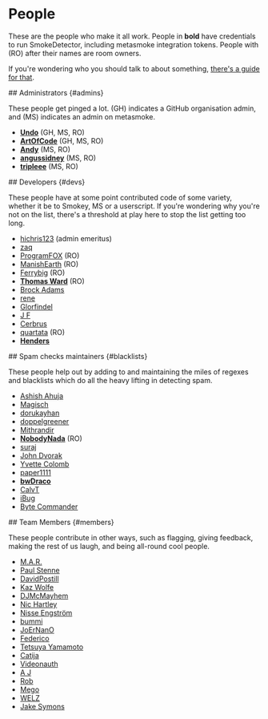 ---
---

# People

These are the people who make it all work. People in **bold** have credentials to run SmokeDetector, including metasmoke integration tokens. People with (RO) after their names are room owners.

If you're wondering who you should talk to about something, [there's a guide for that](/pings/).

<section>
## Administrators {#admins}

These people get pinged a lot. (GH) indicates a GitHub organisation admin, and (MS) indicates an admin on metasmoke.

*   [**Undo**](http://chat.stackexchange.com/users/73046/undo) (GH, MS, RO)
*   [**ArtOfCode**](http://chat.stackexchange.com/users/121520/artofcode) (GH, MS, RO)
*   [**Andy**](http://chat.stackexchange.com/users/66258/andy) (MS, RO)
*   [**angussidney**](http://chat.stackexchange.com/users/145827/angussidney) (MS, RO)
*   [**tripleee**](http://chat.stackexchange.com/users/62118/tripleee) (MS, RO)
</section>
<section>
## Developers {#devs}

These people have at some point contributed code of some variety, whether it be to Smokey, MS or a userscript. If you're wondering why you're not on the list, there's a threshold at play here to stop the list getting too long.

*   [hichris123](http://chat.stackexchange.com/users/103081/hichris123) (admin emeritus)
*   [zaq](http://chat.stackexchange.com/users/117490/zaq)
*   [ProgramFOX](http://chat.stackexchange.com/users/88521/programfox) (RO)
*   [ManishEarth](http://chat.stackexchange.com/users/31768/manishearth) (RO)
*   [Ferrybig](http://chat.stackexchange.com/users/58529/ferrybig) (RO)
*   [**Thomas Ward**](http://chat.stackexchange.com/users/10145/thomas-ward) (RO)
*   [Brock Adams](http://chat.stackexchange.com/users/30477/brock-adams)
*   [rene](http://chat.stackexchange.com/users/60548/rene)
*   [Glorfindel](http://chat.stackexchange.com/users/164318/glorfindel)
*   [J F](http://chat.stackexchange.com/users/161943/j-f)
*   [Cerbrus](http://chat.stackexchange.com/users/126657/cerbrus)
*   [quartata](http://chat.stackexchange.com/users/167070/quartata) (RO)
*   [**Henders**](http://chat.stackexchange.com/users/211021/henders)

</section>
<section>
## Spam checks maintainers {#blacklists}

These people help out by adding to and maintaining the miles of regexes and blacklists which do all the heavy lifting in detecting spam.

*   [Ashish Ahuja](http://chat.stackexchange.com/users/181293/ashish-ahuja)
*   [Magisch](http://chat.stackexchange.com/users/171054/magisch)
*   [dorukayhan](http://chat.stackexchange.com/users/209140/dorukayhan)
*   [doppelgreener](https://chat.stackexchange.com/users/2562/doppelgreener)
*   [Mithrandir](http://chat.stackexchange.com/users/133031/mithrandir)
*   [**NobodyNada**](http://chat.stackexchange.com/users/139423/nobodynada) (RO)
*   [suraj](https://chat.stackexchange.com/users/262693/suraj)
*   [John Dvorak](http://chat.stackexchange.com/users/56166/john-dvorak)
*   [Yvette Colomb](http://chat.stackexchange.com/users/178825/yvette-colomb)
*   [paper1111](https://chat.stackexchange.com/users/281674/paper1111)
*   [**bwDraco**](https://chat.stackexchange.com/users/11606/bwdraco)
*   [CalvT](http://chat.stackexchange.com/users/64521/calvt)
*   [iBug](https://chat.stackexchange.com/users/275329/ibug)
*   [Byte Commander](http://chat.stackexchange.com/users/137665/byte-commander)

</section>
<section>
## Team Members {#members}

These people contribute in other ways, such as flagging, giving feedback, making the rest of us laugh, and being all-round cool people.

*   [M.A.R.](http://chat.stackexchange.com/users/135450/m-a-r)
*   [Paul Stenne](http://chat.stackexchange.com/users/172397/kyll)
*   [DavidPostill](http://chat.stackexchange.com/users/133966/davidpostill)
*   [Kaz Wolfe](http://chat.stackexchange.com/users/97389/kaz-wolfe)
*   [DJMcMayhem](http://chat.stackexchange.com/users/144962/djmcmayhem)
*   [Nic Hartley](http://chat.stackexchange.com/users/137388/qpaystaxes)
*   [Nisse Engström](https://chat.stackexchange.com/users/155243/nisse-engstrom)
*   [bummi](https://chat.stackexchange.com/users/54902/bummi)
*   [JoErNanO](https://chat.stackexchange.com/users/130836/joernano)
*   [Federico](https://chat.stackexchange.com/users/109603/federico)
*   [Tetsuya Yamamoto](https://chat.stackexchange.com/users/279119/tetsuya-yamamoto)
*   [Catija](https://chat.stackexchange.com/users/139041/catija)
*   [Videonauth](https://chat.stackexchange.com/users/205533/videonauth)
*   [A J](https://chat.stackexchange.com/users/205208/a-j)
*   [Rob](https://chat.stackexchange.com/users/158742/rob)
*   [Mego](https://chat.stackexchange.com/users/169713/mego)
*   [WELZ](https://chat.stackexchange.com/users/210948/welz)
*   [Jake Symons](https://chat.stackexchange.com/users/318454/jake-symons)
</section>
